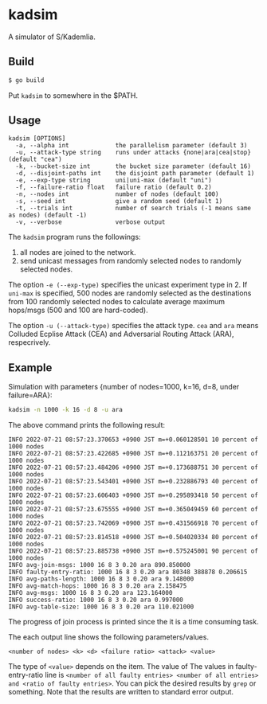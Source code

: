 # kadsim
A simulator of S/Kademlia.

## Build

```sh
$ go build
```

Put ``kadsim`` to somewhere in the $PATH.

## Usage

```
kadsim [OPTIONS]
  -a, --alpha int             the parallelism parameter (default 3)
  -u, --attack-type string    runs under attacks {none|ara|cea|stop} (default "cea")
  -k, --bucket-size int       the bucket size parameter (default 16)
  -d, --disjoint-paths int    the disjoint path parameter (default 1)
  -e, --exp-type string       uni|uni-max (default "uni")
  -f, --failure-ratio float   failure ratio (default 0.2)
  -n, --nodes int             number of nodes (default 100)
  -s, --seed int              give a random seed (default 1)
  -t, --trials int            number of search trials (-1 means same as nodes) (default -1)
  -v, --verbose               verbose output
```

The ``kadsim`` program runs the followings:

1. all nodes are joined to the network.
2. send unicast messages from randomly selected nodes to randomly selected nodes.

The option ``-e (--exp-type)`` specifies the unicast experiment type in 2. If ``uni-max`` is specified, 500 nodes are randomly selected as the destinations from 100 randomly selected nodes to calculate average maximum hops/msgs (500 and 100 are hard-coded).

The option ``-u (--attack-type)`` specifies the attack type. ``cea`` and ``ara`` means Colluded Ecplise Attack (CEA) and Adversarial Routing Attack (ARA), respecrively.

## Example

Simulation with parameters {number of nodes=1000, k=16, d=8, under failure=ARA}:

```sh
kadsim -n 1000 -k 16 -d 8 -u ara
```

The above command prints the following result:

```
INFO 2022-07-21 08:57:23.370653 +0900 JST m=+0.060128501 10 percent of 1000 nodes
INFO 2022-07-21 08:57:23.422685 +0900 JST m=+0.112163751 20 percent of 1000 nodes
INFO 2022-07-21 08:57:23.484206 +0900 JST m=+0.173688751 30 percent of 1000 nodes
INFO 2022-07-21 08:57:23.543401 +0900 JST m=+0.232886793 40 percent of 1000 nodes
INFO 2022-07-21 08:57:23.606403 +0900 JST m=+0.295893418 50 percent of 1000 nodes
INFO 2022-07-21 08:57:23.675555 +0900 JST m=+0.365049459 60 percent of 1000 nodes
INFO 2022-07-21 08:57:23.742069 +0900 JST m=+0.431566918 70 percent of 1000 nodes
INFO 2022-07-21 08:57:23.814518 +0900 JST m=+0.504020334 80 percent of 1000 nodes
INFO 2022-07-21 08:57:23.885738 +0900 JST m=+0.575245001 90 percent of 1000 nodes
INFO avg-join-msgs: 1000 16 8 3 0.20 ara 890.850000
INFO faulty-entry-ratio: 1000 16 8 3 0.20 ara 80348 388878 0.206615
INFO avg-paths-length: 1000 16 8 3 0.20 ara 9.148000
INFO avg-match-hops: 1000 16 8 3 0.20 ara 2.158475
INFO avg-msgs: 1000 16 8 3 0.20 ara 123.164000
INFO success-ratio: 1000 16 8 3 0.20 ara 0.997000
INFO avg-table-size: 1000 16 8 3 0.20 ara 110.021000
```

The progress of join process is printed since the it is a time consuming task.

The each output line shows the following parameters/values.
```
<number of nodes> <k> <d> <failure ratio> <attack> <value>
```

The type of ``<value>`` depends on the item.
The value of 
The values in faulty-entry-ratio line is ``<number of all faulty entries> <number of all entries> and <ratio of faulty entries>``.
You can pick the desired results by ``grep`` or something.
Note that the results are written to standard error output.
